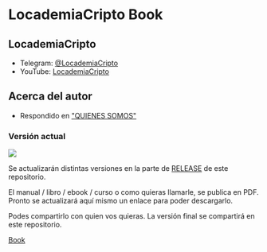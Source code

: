 # LocademiaCripto Book

## LocademiaCripto

- Telegram: [@LocademiaCripto](https://t.me/LocademiaCripto)
- YouTube: [LocademiaCripto](https://www.youtube.com/LocademiaCripto)

## Acerca del autor

- Respondido en ["QUIENES SOMOS"](https://www.locademiadigital.com/p/quienes-somos.html)

### Versión actual

[![](https://badgen.net/github/tag/locademiacripto/book)](https://github.com/locademiacripto/book/releases/latest)

Se actualizarán distintas versiones en la parte de [RELEASE](https://github.com/locademiacripto/book/releases) de este repositorio.

El manual / libro / ebook / curso o como quieras llamarle, se publica en PDF. Pronto se actualizará aquí mismo un enlace para poder descargarlo.


Podes compartirlo con quien vos quieras.
La versión final se compartirá en este repositorio.

[Book](#book)
